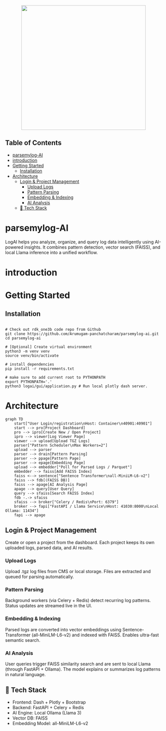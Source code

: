 <p align="center">
    <br>
    <img src="./gui/assets/parsemylog-ai-logo.png" width="400"/>
    </br>
</p>

## Table of Contents
- [parsemylog-AI](#parsemylog-ai)
- [introduction](#introduction)
- [Getting Started](#getting-started)
  - [Installation](#installation)
- [Architecture](#architecture)
  - [Login \& Project Management](#login--project-management)
    - [Upload Logs](#upload-logs)
    - [Pattern Parsing](#pattern-parsing)
    - [Embedding \& Indexing](#embedding--indexing)
    - [AI Analysis](#ai-analysis)
  - [🧱 Tech Stack](#-tech-stack)

# parsemylog-AI
LogAI helps you analyze, organize, and query log data intelligently using AI-powered insights.
It combines pattern detection, vector search (FAISS), and local Llama inference into a unified workflow.

# introduction
# Getting Started
## Installation

```shell

# Check out rdk_one3b code repo from Github
git clone https://github.com/Arumugam-panchatcharam/parsemylog-ai.git
cd parsemylog-ai

# [Optional] Create virtual environment
python3 -m venv venv
source venv/bin/activate

# install dependencies
pip install -r requirements.txt

# make sure to add current root to PYTHONPATH
export PYTHONPATH='.'
python3 logai/gui/application.py # Run local plotly dash server.

```

# Architecture
```mermaid
graph TD
    start["User Login/registration\nHost: Container\n40901:40901"]
    start --> pro[Project Dashboard]
    pro --> ipro[Create New / Open Project]
    ipro --> viewer[Log Viewer Page]
    viewer --> upload[Upload TGZ Logs]
    parser["Pattern Scheduler\nMax Workers=2"]
    upload --> parser
    parser --> drain[Pattern Parsing]
    parser --> ppage[Pattern Page]
    parser --> epage[Embedding Page]
    upload --> embedder["Poll for Parsed Logs / Parquet"]
    embedder --> faiss[Add FAISS Index]
    faiss <--> sentence["Sentence Transformer\nall-MiniLM-L6-v2"]
    faiss --> fdb[(FAISS DB)]
    faiss --> apage[AI Analysis Page]
    apage --> query[User Query]
    query --> sfaiss[Search FAISS Index]
    fdb -.-> sfaiss
    sfaiss --> broker["Celery / Redis\nPort: 6379"]
    broker --> fapi["FastAPI / Llama Service\nHost: 41030:8000\nLocal Ollama: 11434"]
    fapi --> apage
```
## Login & Project Management
Create or open a project from the dashboard.
Each project keeps its own uploaded logs, parsed data, and AI results.

### Upload Logs
Upload .tgz log files from CMS or local storage.
Files are extracted and queued for parsing automatically.

### Pattern Parsing
Background workers (via Celery + Redis) detect recurring log patterns.
Status updates are streamed live in the UI.

### Embedding & Indexing
Parsed logs are converted into vector embeddings using Sentence-Transformer (all-MiniLM-L6-v2) and indexed with FAISS.
Enables ultra-fast semantic search.

### AI Analysis
User queries trigger FAISS similarity search and are sent to local Llama (through FastAPI + Ollama).
The model explains or summarizes log patterns in natural language.

## 🧱 Tech Stack
  * Frontend: Dash + Plotly + Bootstrap
  * Backend: FastAPI + Celery + Redis
  * AI Engine: Local Ollama (Llama 3)
  * Vector DB: FAISS
  * Embedding Model: all-MiniLM-L6-v2

